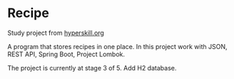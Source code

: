 # Recipe
Study project from [hyperskill.org](https://www.jetbrains.com/ru-ru/academy/)

A program that stores recipes in one place.
In this project work with JSON, REST API, Spring Boot, Project Lombok.

The project is currently at stage 3 of 5. Add H2 database.